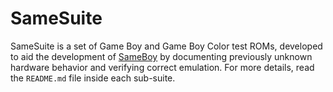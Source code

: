 # SameSuite

SameSuite is a set of Game Boy and Game Boy Color test ROMs, developed to aid the development of [SameBoy](https://github.com/LIJI32/SameBoy) by documenting previously unknown hardware behavior and verifying correct emulation. For more details, read the `README.md` file inside each sub-suite.
